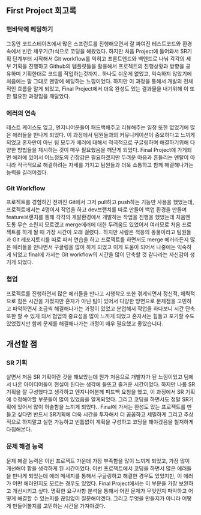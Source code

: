 ## First Project 회고록
### 맨바닥에 헤딩하기
그동안 코드스테이츠에서 많은 스프린트를 진행해오면서 잘 짜여진 테스트코드와 환경 속에서 빈칸 채우기(?)식으로 코딩을 해왔었다.
하지만 처음 Project에 들어와서 SR기획 단계부터 시작해서 Git workflow를 익히고 프론트엔드와 백엔드로 나눠 각각의 세부 기획을 진행하고
Github의 템플릿들을 활용해서 프로젝트의 진행상황과 방향을 공유하며 기획한대로 코드를 작업하는것까지.. 하나도 쉬운게 없었고, 익숙하지 않았기에 처음에는 말 그대로 맨땅에 헤딩하는 느낌이었다.
하지만 이 과정을 통해서 개발의 전체적인 흐름을 알게 되었고, Final Project에서 더욱 완성도 있는 결과물을 내기위해 이 또한 필요한 과정임을 깨달았다.

### 에러의 연속
테스트 케이스도 없고, 엔지니어분들이 패드백해주고 리뷰해주는 일정 또한 없었기에 많은 에러들을 만나게 되었다. 이 과정에서 팀원들과의 커뮤니케이션이 중요하다고 느끼게 되었고 
혼자만이 아닌 팀 모두가 에러에 대해서 적극적으로 구글링하며 해결하기위해 다양한 방법들을 제시하는 것이 매우 필요했음을 깨닫게 되었다. Final Project에 가게되면 에러에 있어서 어느정도의
긴장감은 필요하겠지만 두려운 마음과 흔들리는 멘탈이 아니라 적극적으로 해결하려는 자세를 가지고 팀원들과 더욱 소통하고 함께 해결해나가는 능력을 길러야겠다.

### Git Workflow
프로젝트를 경험하긴 전까진 Git에서 그저 pull하고 push하는 기능만 사용을 했었는데, 프로젝트에서는 4명이서 작업을 하고 dev브랜치를 따로 만들어 백업 환경을 만들며 feature브랜치를 통해
각각의 개발환경에서 개발하는 작업을 진행을 했었는데 처음엔 도통 무슨 소린지 모르겠고 merge에러에 대한 두려움도 있었어서 여러모로 처음 프로젝트를 하게 될 때 가장 시간이 오래 걸렸다..
하지만 사람은 적응의 동물이라고 팀원들과 Git 레포지토리를 따로 파서 연습을 하고 프로젝트를 하면서도 merge 에러라든지 많은 에러들을 만나면서 구글링을 많이 하게 되었고 이게 도움이 되어서
나중에는 익숙하게 되었고 final에 가서는 Git workflow의 시간을 많이 단축할 것 같다라는 자신감이 생기게 되었다.

### 협업
프로젝트를 진행하면서 많은 에러들을 만나고 시행착오 또한 겪게되면서 정신적, 체력적으로 힘든 시간을 가졌지만 혼자가 아닌 팀이 있어서 다양한 방면으로 문제점을 고민하고
파악하면서 조금씩 해결해나가는 과정이 있었고 분업해서 작업을 하다보니 시간 단축 또한 할 수 있게 되서 협업의 중요성을 많이 느끼게 되었고 혼자서는 힘들고 포기할 수도 있었겠지만 함께 문제를 해결해나가는 과정이
매우 필요했고 좋았습니다.

## 개선할 점
### SR 기획
살면서 처음 SR 기획이란 것을 해보았는데 뭔가 처음으로 개발자가 된 느낌이었고 팀에서 나온 아이디어들이 현실이 된다는 생각에 들뜨고 즐거운 시간이었다. 하지만 나름 SR기획을 잘 구성했다고 생각하고
엔지니어분께 피드백 요청을 했고, 이 과정에서 SR 기획에 수정해야할 부분들이 많이 있었음을 알게되었다. 그리고 코딩을 하면서도 정말 SR기획에 있어서 많이 허술함을 느끼게 되었다.. Final에 가서는
완성도 있는 프로젝트를 만들고 싶다면 반드시 SR기획에 더욱 시간을 투자해서 더 꼼꼼하고 세밀하게 그리고 추상적으로 하지말고 실현 가능하고 빈틈없이 계획을 구성하고 코딩을 해야겠음을 철저하게 다짐해본다.

### 문제 해결 능력
문제 해결 능력은 이번 프로젝트 가운데 가장 부족함을 많이 느끼게 되었고, 가장 많이 개선해야 함을 생각하게 된 시간이었다. 이번 프로젝트에서 코딩을 하면서 많은 에러들을 만나게 되었는데
에러 메세지를 통해서 구글링하고 해결한 경우도 있었지만, 이 에러가 어떤 에러인지도 모르는 경우도 있었다. Final Project에서는 이 부분을 가장 보완하고 개선시키고 싶다. 명확한 요구사항 분석을 통해서
어떤 문제가 무엇인지 파악하고 어떻게 해결할 수 있는지를 끊임없이 질문해야겠다. 그리고 무엇을 만들지가 아니라 어떻게 만들어볼지를 고민하는 시간을 가져야겠다.
